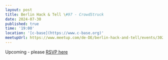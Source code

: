 ```yaml
---
layout: post
title: Berlin Hack & Tell \#97 - CrowdStruck
date: 2024-07-30
published: true
time: '19:00'
location: '[c-base](https://www.c-base.org)'
meetupUrl: https://www.meetup.com/de-DE/berlin-hack-and-tell/events/302403769
---
```


Upcoming - please [RSVP here](https://www.meetup.com/de-DE/berlin-hack-and-tell/events/302403769)


